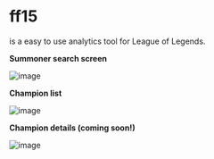 # ff15
is a easy to use analytics tool for League of Legends.

**Summoner search screen**

![image](https://user-images.githubusercontent.com/35593446/121968584-e365d680-cd72-11eb-9d97-193c8a9dbcdc.png)

**Champion list**

![image](https://user-images.githubusercontent.com/35593446/121968630-f4164c80-cd72-11eb-91b3-717dcd75efe8.png)

**Champion details (coming soon!)**

![image](https://user-images.githubusercontent.com/35593446/121968666-01333b80-cd73-11eb-9cbc-2cfcb42b4ce8.png)
